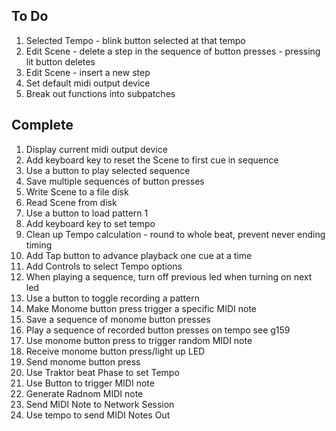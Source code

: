 ## To Do ##

1. Selected Tempo - blink button selected at that tempo
1. Edit Scene - delete a step in the sequence of button presses - pressing lit button deletes
1. Edit Scene - insert a new step
1. Set default midi output device
1. Break out functions into subpatches

## Complete ##

1. Display current midi output device
1. Add keyboard key to reset the Scene to first cue in sequence
1. Use a button to play selected sequence
1. Save multiple sequences of button presses
1. Write Scene to a file disk
1. Read Scene from disk
1. Use a button to load pattern 1
1. Add keyboard key to set tempo
1. Clean up Tempo calculation - round to whole beat, prevent never ending timing
1. Add Tap button to advance playback one cue at a time
1. Add Controls to select Tempo options
1. When playing a sequence, turn off previous led when turning on next led
1. Use a button to toggle recording a pattern
1. Make Monome button press trigger a specific MIDI note
1. Save a sequence of monome button presses
1. Play a sequence of recorded button presses on tempo see g159
1. Use monome button press to trigger random MIDI note
1. Receive monome button press/light up LED
1. Send monome button press
1. Use Traktor beat Phase to set Tempo
1. Use Button to trigger MIDI note
1. Generate Radnom MIDI note
1. Send MIDI Note to Network Session
1. Use tempo to send MIDI Notes Out